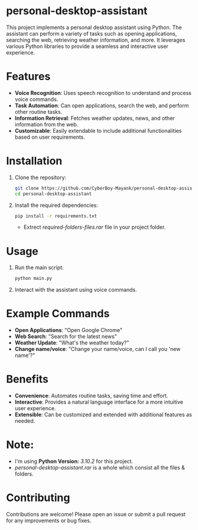 # personal-desktop-assistant

This project implements a personal desktop assistant using Python. The assistant can perform a variety of tasks such as opening applications, searching the web, retrieving weather information, and more. It leverages various Python libraries to provide a seamless and interactive user experience.

# Features

- **Voice Recognition**: Uses speech recognition to understand and process voice commands.
- **Task Automation**: Can open applications, search the web, and perform other routine tasks.
- **Information Retrieval**: Fetches weather updates, news, and other information from the web.
- **Customizable**: Easily extendable to include additional functionalities based on user requirements.

# Installation

1. Clone the repository:
    ```sh
    git clone https://github.com/CyberBoy-Mayank/personal-desktop-assistant.git
    cd personal-desktop-assistant
    ```

2. Install the required dependencies:
    ```sh
    pip install -r requirements.txt
    ```
    - Extrect *required-folders-files.rar* file in your project folder.

# Usage

1. Run the main script:
    ```sh
    python main.py
    ```

2. Interact with the assistant using voice commands.

# Example Commands

- **Open Applications**: "Open Google Chrome"
- **Web Search**: "Search for the latest news"
- **Weather Update**: "What's the weather today?"
- **Change name/voice**: "Change your name/voice, can I call you 'new name'?"

# Benefits

- **Convenience**: Automates routine tasks, saving time and effort.
- **Interactive**: Provides a natural language interface for a more intuitive user experience.
- **Extensible**: Can be customized and extended with additional features as needed.

# Note:
- I'm using **Python Version:** *3.10.2* for this project.
- *personal-desktop-assistant.rar* is a whole which consist all the files & folders.

# Contributing

Contributions are welcome! Please open an issue or submit a pull request for any improvements or bug fixes.
